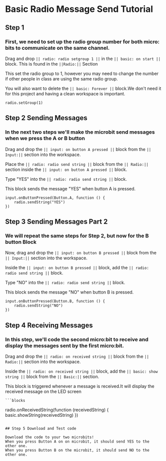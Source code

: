 # Basic Radio Message Send Tutorial

## Step 1 
### First, we need to set up the radio group number for both micro: bits to communicate on the same channel.

Drag and drop ``|| radio: radio setgroup 1 ||`` in the ``|| basic: on start ||`` block. This is found in the ``||Radio:||`` Section

This set the radio group to 1, however you may need to change the number if other
people in class are using the same radio group.

You will also want to delete the ``|| basic: Forever ||`` block.We don't need it for this project
and having a clean workspace is important. 

```blocks
radio.setGroup(1)
```


## Step 2 Sending Messages
### In the next two steps we'll make the microbit send messages when we press the A or B button

Drag and drop the ``|| input: on button A pressed ||`` block from the ``|| Input:||`` section into the workspace.

Place the ``|| radio: radio send string ||`` block from the ``|| Radio:||`` section inside the ``|| input: on button A pressed ||`` block.

Type "YES" into the ``|| radio: radio send string ||`` block.

This block sends the message "YES" when button A is pressed.



```blocks
input.onButtonPressed(Button.A, function () {
    radio.sendString("YES")
})
```

## Step 3 Sending Messages Part 2
### We will repeat the same steps for Step 2, but now for the B button Block

Now, drag and drop the ``|| input: on button B pressed ||`` block from the ``|| Input:||`` section into the workspace.

Inside the ``|| input: on button B pressed ||`` block, add the ``|| radio: radio send string ||`` block.

Type "NO" into the ``|| radio: radio send string ||`` block.

This block sends the message "NO" when button B is pressed.



```blocks
input.onButtonPressed(Button.B, function () {
    radio.sendString("NO")
})
```

## Step 4 Receiving Messages
### In this step, we'll code the second micro:bit to receive and display the messages sent by the first micro:bit.

Drag and drop the ``|| radio: on received string ||`` block from the ``|| Radio:||`` section into the workspace.

Inside the ``|| radio: on received string ||`` block, add the ``|| basic: show string ||`` block from the ``|| Basic:||`` section.

This block is triggered whenever a message is received.It will display the received message on the LED screen

    ```blocks
radio.onReceivedString(function (receivedString) {
    basic.showString(receivedString)
})
```

## Step 5 Download and Test code

Download the code to your two microbits! 
When you press Button A on on microbit, it should send YES to the other one.
When you press Button B on the microbit, it should send NO to the other one.